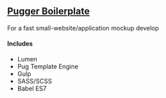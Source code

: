 ## [Pugger Boilerplate](https://github.com/Kirkhammetz/pugger)

For a fast small-website/application mockup develop

#### Includes

+ Lumen
+ Pug Template Engine
+ Gulp
+ SASS/SCSS
+ Babel ES7
